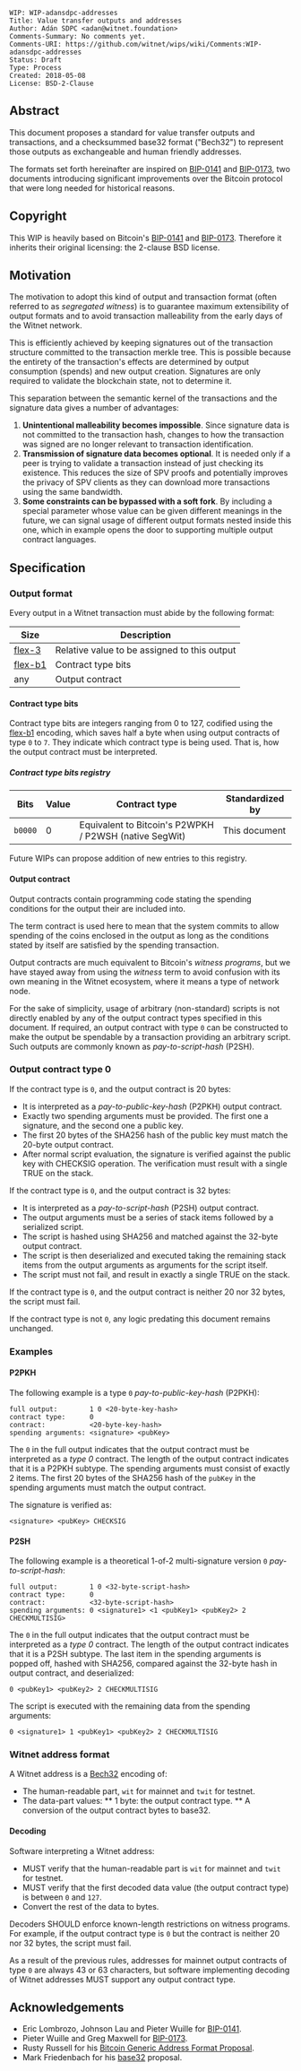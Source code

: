     WIP: WIP-adansdpc-addresses
    Title: Value transfer outputs and addresses
    Author: Adán SDPC <adan@witnet.foundation>
    Comments-Summary: No comments yet.
    Comments-URI: https://github.com/witnet/wips/wiki/Comments:WIP-adansdpc-addresses
    Status: Draft
    Type: Process
    Created: 2018-05-08
    License: BSD-2-Clause

## Abstract

This document proposes a standard for value transfer outputs and transactions, and a checksummed base32 format ("Bech32") to represent those outputs as exchangeable and human friendly addresses.

The formats set forth hereinafter are inspired on [BIP-0141](https://github.com/bitcoin/bips/blob/master/bip-0141.mediawiki) and [BIP-0173](https://github.com/bitcoin/bips/blob/master/bip-0173.mediawiki), two documents introducing significant improvements over the Bitcoin protocol that were long needed for historical reasons.

## Copyright

This WIP is heavily based on Bitcoin's [BIP-0141](https://github.com/bitcoin/bips/blob/master/bip-0141.mediawiki) and [BIP-0173](https://github.com/bitcoin/bips/blob/master/bip-0173.mediawiki).
Therefore it inherits their original licensing: the 2-clause BSD license.

## Motivation

The motivation to adopt this kind of output and transaction format (often referred to as _segregated witness_) is to guarantee maximum extensibility of output formats and to avoid transaction malleability from the early days of the Witnet network.

This is efficiently achieved by keeping signatures out of the transaction structure committed to the transaction merkle tree.
This is possible because the entirety of the transaction's effects are determined by output consumption (spends) and new output creation.
Signatures are only required to validate the blockchain state, not to determine it.

This separation between the semantic kernel of the transactions and the signature data gives a number of advantages:

1. __Unintentional malleability becomes impossible__. Since signature data is not committed to the transaction hash, changes to how the transaction was signed are no longer relevant to transaction identification.
2. __Transmission of signature data becomes optional__. It is needed only if a peer is trying to validate a transaction instead of just checking its existence. This reduces the size of SPV proofs and potentially improves the privacy of SPV clients as they can download more transactions using the same bandwidth.
3. __Some constraints can be bypassed with a soft fork__. By including a special parameter whose value can be given different meanings in the future, we can signal usage of different output formats nested inside this one, which in example opens the door to supporting multiple output contract languages.

## Specification

### Output format

Every output in a Witnet transaction must abide by the following format:

| Size    | Description |
|---------|-------------|
| [flex-3](https://github.com/aesedepece/WIPs/blob/wip-chain/wip-adansdpc-chain.md#flex-3)   | Relative value to be assigned to this output | 
| [flex-b1](https://github.com/aesedepece/WIPs/blob/wip-chain/wip-adansdpc-chain.md#flex-b1) | Contract type bits |
| any     | Output contract |

#### Contract type bits

Contract type bits are integers ranging from 0 to 127, codified using the [flex-b1](https://github.com/aesedepece/WIPs/blob/wip-chain/wip-adansdpc-chain.md#flex-b1) encoding, which saves half a byte when using output contracts of type `0` to `7`.
They indicate which contract type is being used. That is, how the output contract must be interpreted.

##### Contract type bits registry

| Bits    | Value | Contract type | Standardized by |
|---------|-------|---------------|-----------------|
| `b0000` | 0     | Equivalent to Bitcoin's P2WPKH / P2WSH (native SegWit)  | This document |

Future WIPs can propose addition of new entries to this registry.

#### Output contract

Output contracts contain programming code stating the spending conditions for the output their are included into.

The term contract is used here to mean that the system commits to allow spending of the coins enclosed in the output as long as the conditions stated by itself are satisfied by the spending transaction.

Output contracts are much equivalent to Bitcoin's _witness programs_, but we have stayed away from using the _witness_ term to avoid confusion with its own meaning in the Witnet ecosystem, where it means a type of network node.

For the sake of simplicity, usage of arbitrary (non-standard) scripts is not directly enabled by any of the output contract types specified in this document.
If required, an output contract with type `0` can be constructed to make the output be spendable by a transaction providing an arbitrary script. Such outputs are commonly known as _pay-to-script-hash_ (P2SH). 

### Output contract type 0

If the contract type is `0`, and the output contract is 20 bytes:
* It is interpreted as a _pay-to-public-key-hash_ (P2PKH) output contract.
* Exactly two spending arguments must be provided. The first one a signature, and the second one a public key.
* The first 20 bytes of the SHA256 hash of the public key must match the 20-byte output contract.
* After normal script evaluation, the signature is verified against the public key with CHECKSIG operation. The verification must result with a single TRUE on the stack.

If the contract type is `0`, and the output contract is 32 bytes:
* It is interpreted as a _pay-to-script-hash_ (P2SH) output contract.
* The output arguments must be a series of stack items followed by a serialized script.
* The script is hashed using SHA256 and matched against the 32-byte output contract.
* The script is then deserialized and executed taking the remaining stack items from the output arguments as arguments for the script itself. 
* The script must not fail, and result in exactly a single TRUE on the stack.

If the contract type is `0`, and the output contract is neither 20 nor 32 bytes, the script must fail.

If the contract type is not `0`, any logic predating this document remains unchanged.

### Examples

#### P2PKH

The following example is a type `0` _pay-to-public-key-hash_ (P2PKH):

    full output:        1 0 <20-byte-key-hash>
    contract type:      0
    contract:           <20-byte-key-hash>
    spending arguments: <signature> <pubKey>

The `0` in the full output indicates that the output contract must be interpreted as a _type 0_ contract.
The length of the output contract indicates that it is a P2PKH subtype.
The spending arguments must consist of exactly 2 items.
The first 20 bytes of the SHA256 hash of the `pubKey` in the spending arguments must match the output contract.

The signature is verified as:

    <signature> <pubKey> CHECKSIG

#### P2SH

The following example is a theoretical 1-of-2 multi-signature version `0` _pay-to-script-hash_:

    full output:        1 0 <32-byte-script-hash>
    contract type:      0
    contract:           <32-byte-script-hash>
    spending arguments: 0 <signature1> <1 <pubKey1> <pubKey2> 2 CHECKMULTISIG>

The `0` in the full output indicates that the output contract must be interpreted as a _type 0_ contract.
The length of the output contract indicates that it is a P2SH subtype.
The last item in the spending arguments is popped off, hashed with SHA256, compared against the 32-byte hash in output contract, and deserialized:

    0 <pubKey1> <pubKey2> 2 CHECKMULTISIG

The script is executed with the remaining data from the spending arguments:

    0 <signature1> 1 <pubKey1> <pubKey2> 2 CHECKMULTISIG

### Witnet address format

A Witnet address is a [Bech32](https://github.com/bitcoin/bips/blob/master/bip-0173.mediawiki#bech32) encoding of:

* The human-readable part, `wit` for mainnet and `twit` for testnet.
* The data-part values:
** 1 byte: the output contract type.
** A conversion of the output contract bytes to base32.

#### Decoding

Software interpreting a Witnet address:

* MUST verify that the human-readable part is `wit` for mainnet and `twit` for testnet.
* MUST verify that the first decoded data value (the output contract type) is between `0` and `127`.
* Convert the rest of the data to bytes.

Decoders SHOULD enforce known-length restrictions on witness programs. For example, if the output contract type is `0` but the contract is neither 20 nor 32 bytes, the script must fail.

As a result of the previous rules, addresses for mainnet output contracts of type `0` are always 43 or 63 characters, but software implementing decoding of Witnet addresses MUST support any output contract type.

## Acknowledgements

* Eric Lombrozo, Johnson Lau and Pieter Wuille for [BIP-0141](https://github.com/bitcoin/bips/blob/master/bip-0141.mediawiki).
* Pieter Wuille and Greg Maxwell for [BIP-0173](https://github.com/bitcoin/bips/blob/master/bip-0173.mediawiki).
* Rusty Russell for his [Bitcoin Generic Address Format Proposal](https://rusty.ozlabs.org/?p=578).
* Mark Friedenbach for his [base32](https://lists.linuxfoundation.org/pipermail/bitcoin-dev/2014-February/004402.html) proposal.